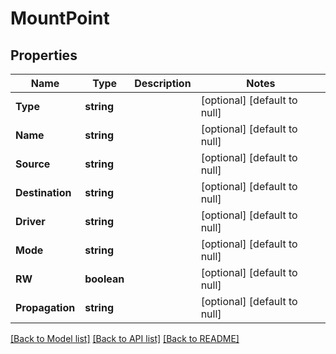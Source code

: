 # MountPoint

## Properties
Name | Type | Description | Notes
------------ | ------------- | ------------- | -------------
**Type** | **string** |  | [optional] [default to null]
**Name** | **string** |  | [optional] [default to null]
**Source** | **string** |  | [optional] [default to null]
**Destination** | **string** |  | [optional] [default to null]
**Driver** | **string** |  | [optional] [default to null]
**Mode** | **string** |  | [optional] [default to null]
**RW** | **boolean** |  | [optional] [default to null]
**Propagation** | **string** |  | [optional] [default to null]

[[Back to Model list]](../README.md#documentation-for-models) [[Back to API list]](../README.md#documentation-for-api-endpoints) [[Back to README]](../README.md)


